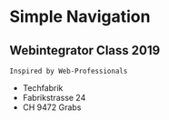# Simple Navigation

## Webintegrator Class 2019

`` Inspired by Web-Professionals ``

- Techfabrik
- Fabrikstrasse 24
- CH 9472 Grabs
 